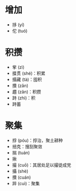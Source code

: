 # 增加
* 拸 (yí)
* 佗 (tuó)
# 积攒
* 㧘 (zì)
* 揲贯 (shé)：积累
* 搨藏 (tà)：囤积
* 攢 (zǎn)
* 趲 (zǎn)：积攒
* 跱 (zhì)：积
* 跱蓄
# 聚集
* 捊 (póu)：捊治，聚土耕种
* 掊克：搜刮聚敛
* 揣 (tuán)
* 揪
* 撮 (cuō)：其居处足以撮徒成党
* 攝 (shè)
* 攢 (cuán)
* 踤 (cuì)：聚集